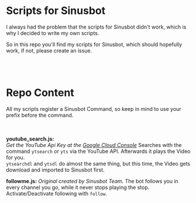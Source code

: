 # Scripts for Sinusbot

I always had the problem that the scripts for Sinusbot didn't work, which is why I decided to write my own scripts.

So in this repo you'll find my scripts for Sinusbot, which should hopefully work, if not, please create an issue.
<br><br><br><br>

# Repo Content

All my scripts register a Sinusbot Command, so keep in mind to use your prefix before the command.
<br><br><br>

**youtube_search.js:**<br> *Get the YouTube Api Key at the [Google Cloud Console](https://console.cloud.google.com/apis/dashboard)*
Searches with the command `ytsearch` or `yts` via the YouTube API. Afterwards it plays the Video for you.<br>
`ytsearchdl` and `ytsdl` do almost the same thing, but this time, the Video gets download and imported to Sinusbot first.

**followme.js:** *Original created by Sinusbot Team.*
The bot follows you in every channel you go, while it never stops playing the stop.
Activate/Deactivate following with `follow`.
<br><br><br>
